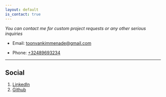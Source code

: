 ```yaml
---
layout: default
is_contact: true
---
```


*You can contact me for custom project requests or any other serious inquiries*

* Email: [toonvankimmenade@gmail.com](toonvankimmenade@gmail.com)

* Phone: [+32489693234](tel:+32489693234)

---

## Social

1. [LinkedIn](https://be.linkedin.com/in/toonvank)
2. [Github](https://github.com/toonvank)
